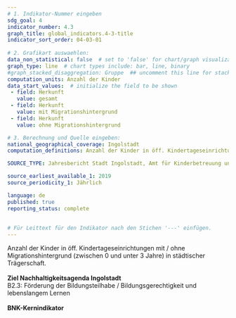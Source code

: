 ```yaml
---
# 1. Indikator-Nummer eingeben 
sdg_goal: 4 
indicator_number: 4.3
graph_title: global_indicators.4-3-title
indicator_sort_order: 04-03-01
 
# 2. Grafikart auswaehlen: 
data_non_statistical: false  # set to 'false' for chart/graph visualization 
graph_type: line  # chart types include: bar, line, binary 
#graph_stacked_disaggregation: Gruppe  ## uncomment this line for stacked bars. eplace 'Geschlecht' with the field of aggregation. 
computation_units: Anzahl der Kinder
data_start_values:  # initialize the field to be shown  
 - field: Herkunft 
   value: gesamt 
 - field: Herkunft
   value: mit Migrationshintergrund
 - field: Herkunft
   value: ohne Migrationshintergrund

# 3. Berechnung und Quelle eingeben: 
national_geographical_coverage: Ingolstadt 
computation_definitions: Anzahl der Kinder in öff. Kindertageseinrichtungen mit / ohne Migrationshintergrund (zwischen 0 und unter 3 Jahre) in städtischer Trägerschaft

SOURCE_TYPE: Jahresbericht Stadt Ingolstadt, Amt für Kinderbetreuung und -bildung, jeweils 1.12. des Jahres

source_earliest_available_1: 2019
source_periodicity_1: Jährlich

language: de   
published: true 
reporting_status: complete
 
 
# Für Leittext für den Indikator nach den Stichen '---' einfügen. 
---
```

Anzahl der Kinder in öff. Kindertageseinrichtungen mit / ohne Migrationshintergrund (zwischen 0 und unter 3 Jahre) in städtischer Trägerschaft. <br>
<br>
<b>Ziel Nachhaltigkeitsagenda Ingolstadt</b><br>
B2.3: Förderung der Bildungsteilhabe / Bildungsgerechtigkeit und lebenslangem Lernen<br>
<br>
<b>BNK-Kernindikator</b>

